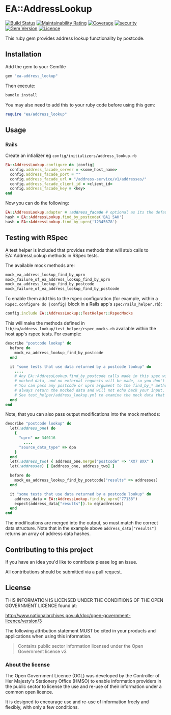 # EA::AddressLookup

[![Build Status](https://travis-ci.com/DEFRA/ea-address_lookup.svg?branch=main)](https://travis-ci.com/DEFRA/ea-address_lookup)
[![Maintainability Rating](https://sonarcloud.io/api/project_badges/measure?project=DEFRA_ea-address_lookup&metric=sqale_rating)](https://sonarcloud.io/dashboard?id=DEFRA_ea-address_lookup)
[![Coverage](https://sonarcloud.io/api/project_badges/measure?project=DEFRA_ea-address_lookup&metric=coverage)](https://sonarcloud.io/dashboard?id=DEFRA_ea-address_lookup)
[![security](https://hakiri.io/github/DEFRA/ea-address_lookup/main.svg)](https://hakiri.io/github/DEFRA/ea-address_lookup/main)
[![Gem Version](https://badge.fury.io/rb/ea-address_lookup.svg)](https://badge.fury.io/rb/ea-address_lookup)
[![Licence](https://img.shields.io/badge/Licence-OGLv3-blue.svg)](http://www.nationalarchives.gov.uk/doc/open-government-licence/version/3)

This ruby gem provides address lookup functionality by postcode.

## Installation

Add the gem to your Gemfile

```ruby
gem "ea-address_lookup"
```

Then execute:

```bash
bundle install
```

You may also need to add this to your ruby code before using this gem:

```ruby
require "ea/address_lookup"
```

## Usage

### Rails

Create an intializer eg `config/initializers/address_lookup.rb`

```ruby
EA::AddressLookup.configure do |config|
  config.address_facade_server = <some_host_name>
  config.address_facade_port = ""
  config.address_facade_url = "/address-service/v1/addresses/"
  config.address_facade_client_id = <client_id>
  config.address_facade_key = <key>
end
```

Now you can do the following:

```ruby
EA::AddressLookup.adapter = :address_facade # optional as its the default
hash = EA::AddressLookup.find_by_postcode('BA1 5AH')
hash = EA::AddressLookup.find_by_uprn('12345678')
```

## Testing with RSpec

A test helper is included that provides methods that will stub calls to
EA::AddressLookup methods in RSpec tests.

The available mock methods are:

```ruby
mock_ea_address_lookup_find_by_uprn
mock_failure_of_ea_address_lookup_find_by_uprn
mock_ea_address_lookup_find_by_postcode
mock_failure_of_ea_address_lookup_find_by_postcode
```

To enable them add this to the rspec configuration (for example, within a
 `RSpec.configure do |config|` block in a Rails app's `spec/rails_helper.rb`):

```ruby
config.include EA::AddressLookup::TestHelper::RspecMocks
```

This will make the methods defined in `lib/ea/address_lookup/test_helper/rspec_mocks.rb`
available within the host app's rspec tests. For example:

```ruby
describe "postcode lookup" do
  before do
    mock_ea_address_lookup_find_by_postcode
  end

  it "some tests that use data returned by a postcode lookup" do
    ....
    # Any EA::AddressLookup.find_by_postcode calls made in this spec will return the same
    # mocked data, and no external requests will be made, so you don't need webmock/VCR.
    # You can pass any postcode or uprn argument to the find_by_* methods, but they will
    # always return the mocked data and will not echo back your input.
    # See test_helper/address_lookup.yml to examine the mock data that will be returned.
  end
end
```

Note, that you can also pass output modifications into the mock methods:

```ruby
describe "postcode lookup" do
  let(:address_one) do
    {
      "uprn" => 340116
        ....
      "source_data_type" => dpa
    }
  end
  let(:address_two) { address_one.merge("postcode" => "XX7 8XX" }
  let(:addresses) { [address_one, address_two] }

  before do
    mock_ea_address_lookup_find_by_postcode("results" => addresses)
  end

  it "some tests that use data returned by a postcode lookup" do
    address_data = EA::AddressLookup.find_by_uprn("77138")
    expect(address_data["results"]).to eq(addresses)
  end
end
```

The modifications are merged into the output, so must match the correct data
structure. Note that in the example above `address_data["results"]` returns
an array of address data hashes.

## Contributing to this project

If you have an idea you'd like to contribute please log an issue.

All contributions should be submitted via a pull request.

## License

THIS INFORMATION IS LICENSED UNDER THE CONDITIONS OF THE OPEN GOVERNMENT LICENCE found at:

<http://www.nationalarchives.gov.uk/doc/open-government-licence/version/3>

The following attribution statement MUST be cited in your products and applications when using this information.

>Contains public sector information licensed under the Open Government license v3

### About the license

The Open Government Licence (OGL) was developed by the Controller of Her Majesty's Stationery Office (HMSO) to enable information providers in the public sector to license the use and re-use of their information under a common open licence.

It is designed to encourage use and re-use of information freely and flexibly, with only a few conditions.
